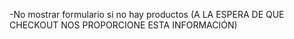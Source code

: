 -No mostrar formulario si no hay productos (A LA ESPERA DE QUE CHECKOUT NOS PROPORCIONE ESTA INFORMACIÓN)
